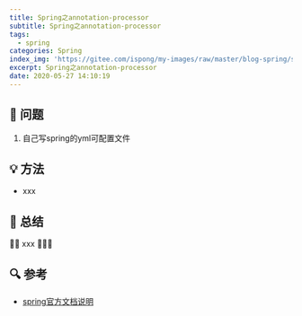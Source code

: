```yaml
---
title: Spring之annotation-processor
subtitle: Spring之annotation-processor
tags:
  - spring
categories: Spring
index_img: 'https://gitee.com/ispong/my-images/raw/master/blog-spring/spring/spring.png'
excerpt: Spring之annotation-processor
date: 2020-05-27 14:10:19
---
```


## 🙋 问题

1. 自己写spring的yml可配置文件

## 💡 方法

- xxx

## 📝 总结

🎈🎈 xxx  🎉🎉🎉

## 🔍 参考

- [spring官方文档说明](https://docs.spring.io/spring-boot/docs/2.2.7.RELEASE/reference/html/appendix-configuration-metadata.html#configuration-metadata-annotation-processor)
